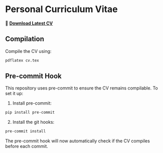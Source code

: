 # Personal Curriculum Vitae

📄 **[Download Latest CV](https://github.com/nicovsj/cv/releases/latest/download/cv.pdf)**

## Compilation

Compile the CV using:

```bash
pdflatex cv.tex
```

## Pre-commit Hook

This repository uses pre-commit to ensure the CV remains compilable. To set it up:

1. Install pre-commit:
```bash
pip install pre-commit
```

2. Install the git hooks:
```bash
pre-commit install
```

The pre-commit hook will now automatically check if the CV compiles before each commit. 